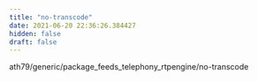 ```yaml
---
title: "no-transcode"
date: 2021-06-20 22:36:26.384427
hidden: false
draft: false
---
```


ath79/generic/package_feeds_telephony_rtpengine/no-transcode

